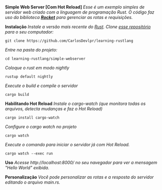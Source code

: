 **Simple Web Server [Com Hot Reload]**
*Esse é um exemplo simples de servidor web criado com a linguagem de programação Rust. O código faz uso da biblioteca **[Rocket](https://rocket.rs/)** para gerenciar as rotas e requisições.*

 **Instalação**
*Instale a versão mais recente do [Rust](https://www.rust-lang.org/learn/get-started).
Clone [esse repositório](https://github.com/CarlosDevlpr/learning-rustlang) para o seu computador:* 

    git clone https://github.com/CarlosDevlpr/learning-rustlang

*Entre na pasta do projeto:* 

    cd learning-rustlang/simple-webserver

*Coloque o rust em modo nightly*

    rustup default nightly

*Execute o build e compile o servidor*

    cargo build

 **Habilitando Hot Reload**
*Instale o cargo-watch (que monitora todas os arquivos, detecta mudanças e faz o Hot Reload)*

    cargo install cargo-watch

*Configure o cargo watch no projeto*

    cargo watch

*Execute o comando para iniciar o servidor já com Hot Reload.*

    cargo watch --exec run 

 **Uso**
*Acesse http://localhost:8000/ no seu navegador para ver a mensagem "Hello World" exibida.*

**Personalização**
*Você pode personalizar as rotas e a resposta do servidor editando o arquivo main.rs.*